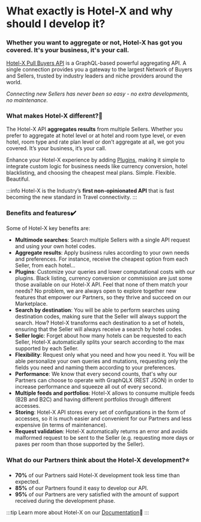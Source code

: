 ﻿---
sidebar_position: 4
---

# What exactly is Hotel-X and why should I develop it?
### Whether you want to aggregate or not, Hotel-X has got you covered. It's your business, it's your call.

[Hotel-X Pull Buyers API](/docs/apis/for-buyers/hotel-x-pull-buyers-api/quickstart) is a GraphQL-based powerful aggregating API. A single connection provides you a gateway to the largest Network of Buyers and Sellers, trusted by industry leaders and niche providers around the world.

_Connecting new Sellers has never been so easy - no extra developments, no maintenance._

### What makes Hotel-X different?🚀
The Hotel-X API **aggregates results** from multiple Sellers. Whether you prefer to aggregate at hotel level or at hotel and room type level, or even hotel, room type and rate plan level or don’t aggregate at all, we got you covered. It’s your business, it’s your call.

Enhance your Hotel-X experience by adding [Plugins](/docs/apis/for-buyers/hotel-x-pull-buyers-api/plugins/overview), making it simple to integrate custom logic for business needs like currency conversion, hotel blacklisting, and choosing the cheapest meal plans. Simple. Flexible. Beautiful.

:::info
Hotel-X is the Industry’s **first non-opinionated API** that is fast becoming the new standard in Travel connectivity.
:::

### Benefits and features✔️
Some of Hotel-X key benefits are: 

- **Multimode searches**: Search multiple Sellers with a single API request and using your own hotel codes.
- **Aggregate results**: Apply business rules according to your own needs and preferences. For instance, receive the cheapest option from each Seller, from each hotel…
- **Plugins**: Customize your queries and lower computational costs with our plugins. Black listing, currency conversion or commission are just some those available on our Hotel-X API. Feel that none of them match your needs? No problem, we are always open to explore together new features that empower our Partners, so they thrive and succeed on our Marketplace.
- **Search by destination**: You will be able to perform searches using destination codes, making sure that the Seller will always support the search. How? Hotel-X transforms each destination to a set of hotels, ensuring that the Seller will always receive a search by hotel codes.
- **Seller logic**: Forget about how many hotels can be requested to each Seller, Hotel-X automatically splits your search according to the max supported by each Seller.
- **Flexibility**: Request only what you need and how you need it. You will be able personalize your own queries and mutations, requesting only the fields you need and naming them according to your preferences.
- **Performance**: We know that every second counts, that's why our Partners can choose to operate with GraphQLX (REST JSON) in order to increase performance and squeeze all out of every second.
- **Multiple feeds and portfolios**: Hotel-X allows to consume multiple feeds (B2B and B2C) and having different portfolios through different accesses.
- **Storing**: Hotel-X API stores every set of configurations in the form of accesses, so it is much easier and convenient for our Partners and less expensive (in terms of maintenance).
- **Request validation**: Hotel-X automatically returns an error and avoids malformed request to be sent to the Seller (e.g. requesting more days or paxes per room than those supported by the Seller).

### What do our Partners think about the Hotel-X development?⭐
- **70%** of our Partners said Hotel-X development took less time than expected.
- **85%** of our Partners found it easy to develop our API.
- **95%** of our Partners are very satisfied with the amount of support received during the development phase.

:::tip
Learn more about Hotel-X on our [Documentation](/docs/apis/for-buyers/hotel-x-pull-buyers-api/quickstart)📑
:::
 